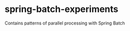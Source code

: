 spring-batch-experiments
========================

Contains patterns of parallel processing with Spring Batch
